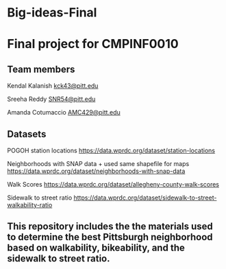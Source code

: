 # Big-ideas-Final
# Final project for CMPINF0010

## Team members
Kendal Kalanish kck43@pitt.edu

Sreeha Reddy SNR54@pitt.edu

Amanda Cotumaccio AMC429@pitt.edu

## Datasets
POGOH station locations https://data.wprdc.org/dataset/station-locations

Neighborhoods with SNAP data + used same shapefile for maps https://data.wprdc.org/dataset/neighborhoods-with-snap-data

Walk Scores https://data.wprdc.org/dataset/allegheny-county-walk-scores

Sidewalk to street ratio https://data.wprdc.org/dataset/sidewalk-to-street-walkability-ratio

## This repository includes the the materials used to determine the best Pittsburgh neighborhood based on walkability, bikeability, and the sidewalk to street ratio. 
